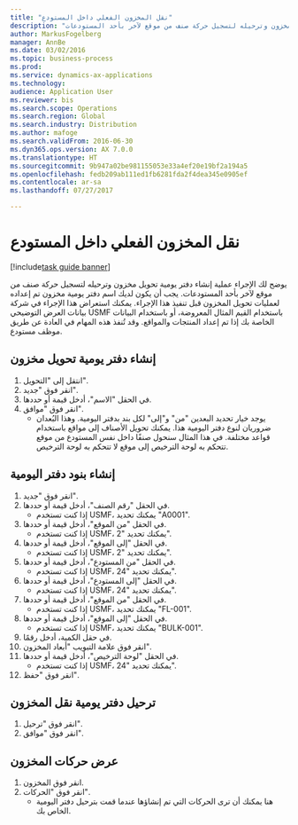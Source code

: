 ```yaml
--- 
title: "نقل المخزون الفعلي داخل المستودع"
description: "يوضح لك الإجراء عملية إنشاء دفتر يومية تحويل مخزون وترحيله لتسجيل حركة صنف من موقع لآخر بأحد المستودعات."
author: MarkusFogelberg
manager: AnnBe
ms.date: 03/02/2016
ms.topic: business-process
ms.prod: 
ms.service: dynamics-ax-applications
ms.technology: 
audience: Application User
ms.reviewer: bis
ms.search.scope: Operations
ms.search.region: Global
ms.search.industry: Distribution
ms.author: mafoge
ms.search.validFrom: 2016-06-30
ms.dyn365.ops.version: AX 7.0.0
ms.translationtype: HT
ms.sourcegitcommit: 9b947a02be981155053e33a4ef20e19bf2a194a5
ms.openlocfilehash: fedb209ab111ed1fb6281fda2f4dea345e0905ef
ms.contentlocale: ar-sa
ms.lasthandoff: 07/27/2017

---
```

# <a name="transfer-physical-inventory-within-the-warehouse"></a>نقل المخزون الفعلي داخل المستودع

[!include[task guide banner](../../includes/task-guide-banner.md)]

يوضح لك الإجراء عملية إنشاء دفتر يومية تحويل مخزون وترحيله لتسجيل حركة صنف من موقع لآخر بأحد المستودعات. يجب أن يكون لديك اسم دفتر يومية مخزون تم إعداده لعمليات تحويل المخزون قبل تنفيذ هذا الإجراء. يمكنك استعراض هذا الإجراء في شركة بيانات العرض التوضيحي USMF باستخدام القيم المثال المعروضة، أو باستخدام البيانات الخاصة بك إذا تم إعداد المنتجات والمواقع. وقد تُنفذ هذه المهام في العادة عن طريق موظف مستودع.


## <a name="create-an-inventory-transfer-journal"></a>إنشاء دفتر يومية تحويل مخزون
1. انتقل إلى "التحويل".
2. انقر فوق "جديد".
3. في الحقل "الاسم"، أدخل قيمة أو حددها.
4. انقر فوق "موافق".
    * يوجد خيار تحديد البعدين "من" و"إلى" لكل بند بدفتر اليومية. وهذا البُعدان ضروريان لنوع دفتر اليومية هذا. يمكنك تحويل الأصناف إلى مواقع باستخدام قواعد مختلفة. في هذا المثال سنحول صنفًا داخل نفس المستودع من موقع تتحكم به لوحة الترخيص إلى موقع لا تتحكم به لوحة الترخيص.   

## <a name="create-journal-lines"></a>إنشاء بنود دفتر اليومية
1. انقر فوق "جديد".
2. في الحقل "رقم الصنف"، أدخل قيمة أو حددها.
    * إذا كنت تستخدم USMF، يمكنك تحديد "A0001".  
3. في الحقل "من الموقع"، أدخل قيمة أو حددها.
    * إذا كنت تستخدم USMF، يمكنك تحديد "2".  
4. في الحقل "إلى الموقع"، أدخل قيمة أو حددها.
    * إذا كنت تستخدم USMF، يمكنك تحديد "2".  
5. في الحقل "من المستودع"، أدخل قيمة أو حددها.
    * إذا كنت تستخدم USMF، يمكنك تحديد "24".  
6. في الحقل "إلى المستودع"، أدخل قيمة أو حددها.
    * إذا كنت تستخدم USMF، يمكنك تحديد "24".  
7. في الحقل "من الموقع‬"، أدخل قيمة أو حددها.
    * إذا كنت تستخدم USMF، يمكنك تحديد "FL-001".  
8. في الحقل "إلى الموقع‬"، أدخل قيمة أو حددها.
    * إذا كنت تستخدم USMF، يمكنك تحديد "BULK-001".  
9. في حقل الكمية، أدخل رقمًا.
10. انقر فوق علامة التبويب "أبعاد المخزون".
11. في الحقل "لوحة الترخيص"، أدخل قيمة أو حددها.
    * إذا كنت تستخدم USMF، يمكنك تحديد "24".  
12. انقر فوق "حفظ".

## <a name="post-the-inventory-transfer-journal"></a>ترحيل دفتر يومية نقل المخزون
1. انقر فوق "ترحيل".
2. انقر فوق "موافق".

## <a name="view-inventory-transactions"></a>عرض حركات المخزون
1. انقر فوق المخزون.
2. انقر فوق "الحركات".
    * هنا يمكنك أن ترى الحركات التي تم إنشاؤها عندما قمت بترحيل دفتر اليومية الخاص بك.  


